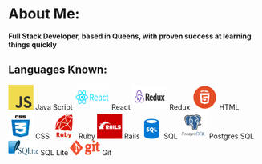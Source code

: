 <link rel="stylesheet" href="./style.css">
<script src="./hover.js"></script>

# About Me:

**Full Stack Developer, based in Queens, with proven success at learning things quickly**

## Languages Known:
<img class="code" src="images/js.png" height="50" width="50">
<span class="codet">Java Script</span>
<img class="code" src="images/react.png" height="50" width="70" alt="React">
<span class="codet">React</span>
<img class="code" src="images/redux.png" height="50" width="70">
<span class="codet">Redux</span>
<img class="code" src="images/html.png" height="50" width="50">
<span class="codet">HTML</span>
<img class="code" src="images/css.png" height="50" width="50">
<span class="codet">CSS</span>
<img class="code" src="images/ruby.png" height="50" width="50">
<span class="codet">Ruby</span>
<img class="code" src="images/rails.png" height="50" width="50">
<span class="codet">Rails</span>
<img class="code2" src="images/sql.png" height="40" width="40">
<span class="codet">SQL</span>
<img class="code" src="images/post.png" height="55" width="55">
<span class="codet">Postgres SQL</span>
<img class="code2" src="images/lite.png" height="30" width="60">
<span class="codet">SQL Lite</span>
<img class="code2" src="images/git.png" height="30" width="60">
<span class="codet">Git</span>





